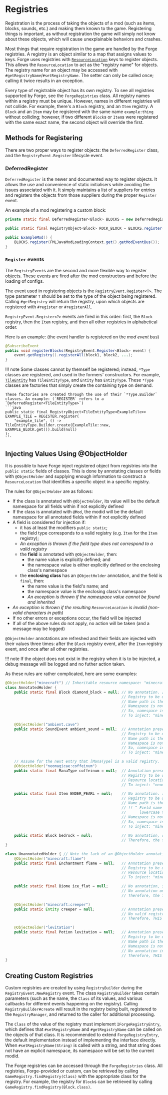 Registries
==========

Registration is the process of taking the objects of a mod (such as items, blocks, sounds, etc.) and making them known to the game. Registering things is important, as without registration the game will simply not know about these objects, which will cause unexplainable behaviors and crashes. 

Most things that require registration in the game are handled by the Forge registries. A registry is an object similar to a map that assigns values to keys. Forge uses registries with [`ResourceLocation`][ResourceLocation] keys to register objects. This allows the `ResourceLocation` to act as the "registry name" for objects. The registry name for an object may be accessed with `#getRegistryName`/`#setRegistryName`. The setter can only be called once; calling it twice results in an exception. 

Every type of registrable object has its own registry. To see all registries supported by Forge, see the `ForgeRegistries` class. All registry names within a registry must be unique. However, names in different registries will not collide. For example, there's a `Block` registry, and an `Item` registry. A `Block` and an `Item` may be registered with the same name `example:thing` without colliding; however, if two different `Block`s or `Item`s were registered with the same exact name, the second object will override the first.

Methods for Registering
------------------

There are two proper ways to register objects: the `DeferredRegister` class, and the `RegistryEvent.Register` lifecycle event.

### DeferredRegister

`DeferredRegister` is the newer and documented way to register objects. It allows the use and convenience of static initialisers while avoiding the issues associated with it. It simply maintains a list of suppliers for entries and registers the objects from those suppliers during the proper `Register` event.

An example of a mod registering a custom block:

```java
private static final DeferredRegister<Block> BLOCKS = new DeferredRegister<>(ForgeRegistries.BLOCKS, MODID);

public static final RegistryObject<Block> ROCK_BLOCK = BLOCKS.register("rock", () -> new Block(Block.Properties.create(Material.ROCK)));

public ExampleMod() {
	BLOCKS.register(FMLJavaModLoadingContext.get().getModEventBus());
}
```

### `Register` events

The `RegistryEvent`s are the second and more flexible way to register objects. These [events][] are fired after the mod constructors and before the loading of configs.

The event used in registering objects is the `RegistryEvent.Register<T>`. The type parameter `T` should be set to the type of the object being registered. Calling `#getRegistry` will return the registry, upon which objects are registered with `#register` or `#registerAll`. 

`RegistryEvent.Register<?>` events are fired in this order: first, the `Block` registry, then the `Item` registry, and then all other registries in alphabetical order. 

Here is an example: (the event handler is registered on the *mod event bus*)

```java
@SubscribeEvent
public void registerBlocks(RegistryEvent.Register<Block> event) {
    event.getRegistry().registerAll(block1, block2, ...);
}
```

!!! note
    Some classes cannot by themself be registered; instead, `*Type` classes are registered, and used in the formers' constructors. For example, [`TileEntity`][tileentity] has `TileEntityType`, and `Entity` has `EntityType`. These `*Type` classes are factories that simply create the containing type on demand. 
    
    These factories are created through the use of their `*Type.Builder` classes. An example: (`REGISTER` refers to a `DeferredRegister<TileEntityType>`)
    ```java
    public static final RegistryObject<TileEntityType<ExampleTile>> EXAMPLE_TILE = REGISTER.register(
        "example_tile", () -> TileEntityType.Builder.create(ExampleTile::new, EXAMPLE_BLOCK.get()).build(null)
    );
    ```

Injecting Values Using @ObjectHolder
-------------------------------------

It is possible to have Forge inject registered object from registries into the `public static` fields of classes. This is done by annotating classes or fields with `@ObjectHolder` and supplying enough information to construct a `ResourceLocation` that identifies a specific object in a specific registry.

The rules for `@ObjectHolder` are as follows:

  * If the class is annotated with `@ObjectHolder`, its value will be the default namespace for all fields within if not explicitly defined
  * If the class is annotated with `@Mod`, the modid will be the default namespace for all annotated fields within if not explicitly defined
  * A field is considered for injection if:
    * it has at least the modifiers `public static`;
    * the field type corresponds to a valid registry (e.g. `Item` for the `Item` registry);
    * *An exception is thrown if the field type does not correspond to a valid registry*
    * the **field** is annotated with `@ObjectHolder`, then:
        * the name value is explicitly defined; and
        * the namespace value is either explicitly defined or the enclosing class's namespace
    * the **enclosing class** has an `@ObjectHolder` annotation, and the field is `final`, then:
        * the name value is the field's name; and
        * the namespace value is the enclosing class's namespace
        * *An exception is thrown if the namespace value cannot be found and inherited*
  * *An exception is thrown if the resulting `ResourceLocation` is invalid (non-valid characters in path)*
  * If no other errors or exceptions occur, the field will be injected
  * If all of the above rules do not apply, no action will be taken (and a message may be logged)

`@ObjectHolder` annotations are refreshed and their fields are injected with their values three times: after the `Block` registry event, after the `Item` registry event, and once after all other registries. 

!!! note
    If the object does not exist in the registry when it is to be injected, a debug message will be logged and no futher action taken.

As these rules are rather complicated, here are some examples:
```java
@ObjectHolder("minecraft") // Inheritable resource namespace: "minecraft"
class AnnotatedHolder {
    public static final Block diamond_block = null; // No annotation. [public static final] is required.
    												// Registry to be queried is [Block].
    												// Name path is the name of the field: "diamond_block"
    												// Namespace is not explicitly defined.
    												// So, namespace is inherited from class annotation: "minecraft"
    												// To inject: "minecraft:diamond_block" from the [Block] registry  

	@ObjectHolder("ambient.cave")
    public static SoundEvent ambient_sound = null;  // Annotation present. [public static] is required.
    												// Registry to be queried is [SoundEvent].
    												// Name path is the value of the annotation: "ambient.cave"
    												// Namespace is not explicitly defined.
    												// So, namespace is inherited from class annotation: "minecraft"
    												// To inject: "minecraft:ambient.cave" from the [SoundEvent] registry

	// Assume for the next entry that [ManaType] is a valid registry.  		
    @ObjectHolder("neomagicae:coffeinum")
    public static final ManaType coffeinum = null;  // Annotation present. [public static] is required. [final] is optional.
    												// Registry to be queried is [ManaType] (custom registry).
    												// Resource location is explicitly defined: "neomagicae:coffeinum"
    												// To inject: "neomagicae:coffeinum" from the [ManaType] registry 

    public static final Item ENDER_PEARL = null;    // No annotation. [public static final] is required.
    												// Registry to be queried is [Item].
    												// Name path is the name of the field: "ENDER_PEARL" -> "ender_pearl"
    												// !! ^ Field name is valid, because ResourceLocations
    												//      lowercase their values automatically.
    												// Namespace is not explicitly defined.
    												// So, namespace is inherited from class annotation: "minecraft"
    												// To inject: "minecraft:ender_pearl" from the [Item] registry 
    												
    public static Block bedrock = null;             // No annotation, so [public static final] is required.
    												// Therefore, the field is ignored.
}

class UnannotatedHolder { // Note the lack of an @ObjectHolder annotation on this class.
    @ObjectHolder("minecraft:flame")
    public static final Enchantment flame = null;   // Annotation present. [public static] is required. [final] is optional.
    												// Registry to be queried is [Enchantment].
    												// Resource location is explicitly defined: "minecraft:flame"
    												// To inject: "minecraft:flame" from the [Enchantment] registry  

    public static final Biome ice_flat = null;      // No annotation, so [public static final] is required.
    												// No annotation on the enclosing class.
    												// Therefore, the field is ignored.

	@ObjectHolder("minecraft:creeper")
    public static Entity creeper = null; 		    // Annotation present. [public static] is required.
    												// No valid registry exists for [Entity].
    												// Therefore, THIS WILL PRODUCE AN EXCEPTION.

    @ObjectHolder("levitation")
    public static final Potion levitation = null;   // Annotation present. [public static] is required. [final] is optional.
    												// Registry to be queried is [Potion].
    												// Name path is the value of the annotation: "levitation"
    												// Namespace is not explicitly defined.
    												// No annotation in enclosing class.
    												// Therefore, THIS WILL PRODUCE AN EXCEPTION.
}
```

Creating Custom Registries
-------------------

Custom registries are created by using `RegistryBuilder` during the `RegistryEvent.NewRegistry` event. The class `RegistryBuilder` takes certain parameters (such as the name, the `Class` of its values, and various callbacks for different events happening on the registry). Calling `RegistryBuilder#create` will result in the registry being built, registered to the `RegistryManager`, and returned to the caller for additional processing.

The `Class` of the value of the registry must implement `IForgeRegistryEntry`, which defines that `#setRegistryName` and `#getRegistryName` can be called on the objects of that class. It is recommended to extend `ForgeRegistryEntry`, the default implementation instead of implementing the interface directly. When `#setRegistryName(String)` is called with a string, and that string does not have an explicit namespace, its namespace will be set to the current modid.

The Forge registries can be accessed through the `ForgeRegistries` class. All registries, Forge-provided or custom, can be retrieved by calling `GameRegistry.findRegistry(Class)` with the appropriate class for the registry. For example, the registry for `Block`s can be retrieved by calling `GameRegistry.findRegistry(Block.class)`.

[ResourceLocation]: resources.md#resourcelocation
[events]: ../events/intro.md
[tileentity]: ../tileentities/tileentity.md